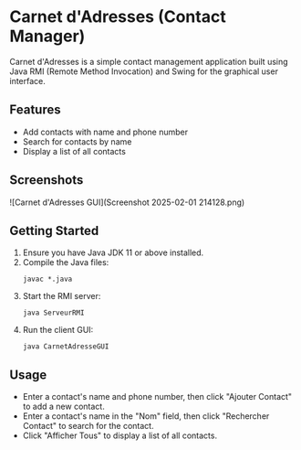 # Carnet d'Adresses (Contact Manager)

Carnet d'Adresses is a simple contact management application built using Java RMI (Remote Method Invocation) and Swing for the graphical user interface.

## Features

- Add contacts with name and phone number
- Search for contacts by name
- Display a list of all contacts

## Screenshots

![Carnet d'Adresses GUI](Screenshot 2025-02-01 214128.png)

## Getting Started

1. Ensure you have Java JDK 11 or above installed.
2. Compile the Java files:
   ```
   javac *.java
   ```
3. Start the RMI server:
   ```
   java ServeurRMI
   ```
4. Run the client GUI:
   ```
   java CarnetAdresseGUI
   ```

## Usage

- Enter a contact's name and phone number, then click "Ajouter Contact" to add a new contact.
- Enter a contact's name in the "Nom" field, then click "Rechercher Contact" to search for the contact.
- Click "Afficher Tous" to display a list of all contacts.

